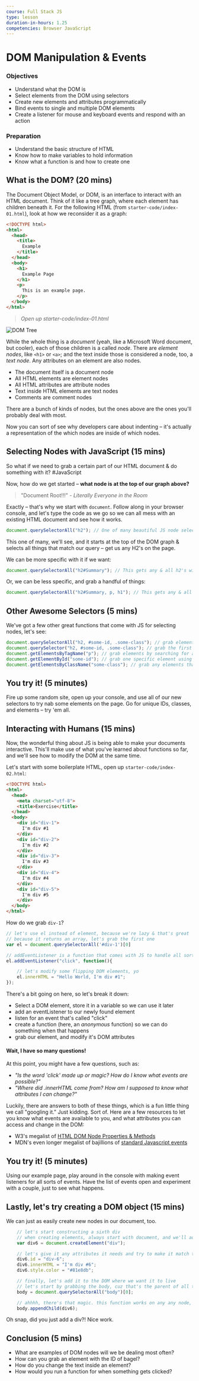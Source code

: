 ```yaml
---
course: Full Stack JS
type: lesson
duration-in-hours: 1.25
competencies: Browser JavaScript
---
```


# DOM Manipulation & Events

### Objectives

- Understand what the DOM is
- Select elements from the DOM using selectors
- Create new elements and attributes programmatically
- Bind events to single and multiple DOM elements
- Create a listener for mouse and keyboard events and respond with an action

### Preparation
- Understand the basic structure of HTML
- Know how to make variables to hold information
- Know what a function is and how to create one

## What is the DOM? (20 mins)

The Document Object Model, or DOM, is an interface to interact with an HTML document. Think of it like a tree graph, where each element has children beneath it. For the following HTML (from `starter-code/index-01.html`), look at how we reconsider it as a graph:

```html
<!DOCTYPE html>
<html>
  <head>
    <title>
      Example
    </title>
  </head>
  <body>
    <h1>
      Example Page
    </h1>
    <p>
      This is an example page.
    </p>
  </body>
</html>
```
> _Open up starter-code/index-01.html_

![DOM Tree](http://www.computerhope.com/jargon/d/dom1.jpg)

While the whole thing is a _document_ (yeah, like a Microsoft Word document, but cooler), each of those children is a called _node_. There are _element nodes_, like `<h1>` or `<a>`; and the text inside those is considered a node, too, a _text node_. Any attributes on an element are also nodes.

- The document itself is a document node
- All HTML elements are element nodes
- All HTML attributes are attribute nodes
- Text inside HTML elements are text nodes
- Comments are comment nodes

There are a bunch of kinds of nodes, but the ones above are the ones you'll probably deal with most.

Now you can sort of see why developers care about indenting – it's actually a representation of the which nodes are inside of which nodes.

## Selecting Nodes with JavaScript (15 mins)

So what if we need to grab a certain part of our HTML document & do something with it? #JavaScript

Now, how do we get started – **what node is at the top of our graph above?**

> "Document Root!!!" _- Literally Everyone in the Room_

Exactly – that's why we start with `document`. Follow along in your browser console, and let's type the code as we go so we can all mess with an existing HTML document and see how it works.

```js
document.querySelectorAll("h2"); // One of many beautiful JS node selector functions
```

This one of many, we'll see, and it starts at the top of the DOM graph & selects all things that match our query – get us any H2's on the page.

We can be more specific with it if we want:
```js
document.querySelectorAll("h2#Summary"); // This gets any & all h2's with an ID of Summary
```

Or, we can be less specific, and grab a handful of things:

```js
document.querySelectorAll("h2#Summary, p, h1"); // This gets any & all h2's with an ID of Summary, p elements, and h1's
```

## Other Awesome Selectors (5 mins)

We've got a few other great functions that come with JS for selecting nodes, let's see:

```js
document.querySelectorAll("h2, #some-id, .some-class"); // grab elements using CSS selectors. returns an array
document.querySelector("h2, #some-id, .some-class"); // grab the first matching element, also using CSS selectors. returns a single node instead of an array
document.getElementsByTagName("p"); // grab elements by searching for an element tag. returns an array
document.getElementById("some-id"); // grab one specific element using its ID. returns a single node
document.getElementsByClassName("some-class"); // grab any elements that are using the specified class. returns an array
```

## You try it! (5 minutes)

Fire up some random site, open up your console, and use all of our new selectors to try nab some elements on the page. Go for unique IDs, classes, and elements – try 'em all.

## Interacting with Humans (15 mins)

Now, the wonderful thing about JS is being able to make your documents interactive. This'll make use of what you've learned about functions so far, and we'll see how to modify the DOM at the same time.

Let's start with some boilerplate HTML, open up `starter-code/index-02.html`:

```html
<!DOCTYPE html>
<html>
  <head>
    <meta charset="utf-8">
    <title>Exercise</title>
  </head>
  <body>
    <div id="div-1">
      I'm div #1
    </div>
    <div id="div-2">
      I'm div #2
    </div>
    <div id="div-3">
      I'm div #3
    </div>
    <div id="div-4">
      I'm div #4
    </div>
    <div id="div-5">
      I'm div #5
    </div>
  </body>
</html>
```

How do we grab `div-1`?

```js
// let's use el instead of element, because we're lazy & that's great
// because it returns an array, let's grab the first one
var el = document.querySelectorAll('#div-1')[0]

// addEventListener is a function that comes with JS to handle all sorts of events
el.addEventListener("click", function(){

    // let's modify some flipping DOM elements, yo
    el.innerHTML = "Hello World, I'm div #1";
});
```

There's a bit going on here, so let's break it down:

- Select a DOM element, store it in a variable so we can use it later
- add an eventListener to our newly found element
- listen for an event that's called "click"
- create a function (here, an _anonymous_ function) so we can do something when that happens
- grab our element, and modify it's DOM attributes


#### Wait, I have so many questions!
At this point, you might have a few questions, such as:
- _"Is the word 'click' made up or magic? How do I know what events are possible?"_
- _"Where did .innerHTML come from? How am I supposed to know what attributes I can change?"_

Luckily, there are answers to both of these things, which is a fun little thing we call "googling it." Just kidding. Sort of. Here are a few resources to let you know what events are available to you, and what attributes you can access and change in the DOM:

- W3's megalist of [HTML DOM Node Properties & Methods](http://www.w3schools.com/jsref/dom_obj_all.asp)
- MDN's even longer megalist of bajillions of [standard Javascript events](https://developer.mozilla.org/en-US/docs/Web/Events)

## You try it! (5 minutes)

Using our example page, play around in the console with making event listeners for all sorts of events. Have the list of events open and experiment with a couple, just to see what happens.

## Lastly, let's try creating a DOM object (15 mins)

We can just as easily create new nodes in our document, too.

```js
    // let's start constructing a sixth div
    // when creating elements, always start with document, and we'll add it where we want it later
    var div6 = document.createElement("div");

    // let's give it any attributes it needs and try to make it match the others
    div6.id = "div-6";
    div6.innerHTML = "I'm div #6";
    div6.style.color = "#81e8db";

    // finally, let's add it to the DOM where we want it to live
    // let's start by grabbing the body, cuz that's the parent of all the other divs we already have
    body = document.querySelectorAll("body")[0];

    // ahhhh, there's that magic. this function works on any any node, to add a new child! let's just give it the div we've been building inside that div6 variable
    body.appendChild(div6);

```

Oh snap, did you just add a div?! Nice work.

## Conclusion (5 mins)

- What are examples of DOM nodes will we be dealing most often?
- How can you grab an element with the ID of bagel?
- How do you change the text inside an element?
- How would you run a function for when something gets clicked?
